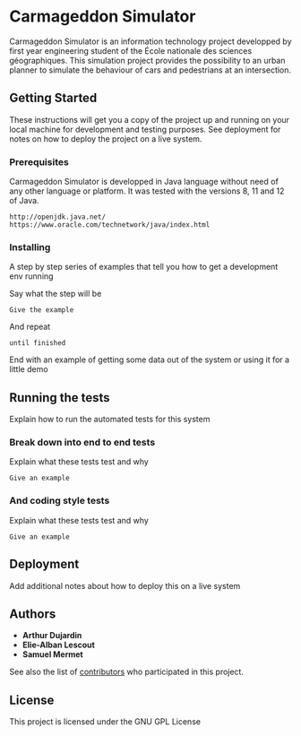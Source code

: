 # Carmageddon Simulator

Carmageddon Simulator is an information technology project developped by first year engineering student of the École nationale des sciences géographiques. 
This simulation project provides the possibility to an urban planner to simulate the behaviour of cars and pedestrians at an intersection. 

## Getting Started

These instructions will get you a copy of the project up and running on your local machine for development and testing purposes. See deployment for notes on how to deploy the project on a live system.

### Prerequisites

Carmageddon Simulator is developped in Java language without need of any other language or platform. It was tested with the versions 8, 11 and 12 of Java.

```
http://openjdk.java.net/
https://www.oracle.com/technetwork/java/index.html
```

### Installing

A step by step series of examples that tell you how to get a development env running

Say what the step will be

```
Give the example
```

And repeat

```
until finished
```

End with an example of getting some data out of the system or using it for a little demo

## Running the tests

Explain how to run the automated tests for this system

### Break down into end to end tests

Explain what these tests test and why

```
Give an example
```

### And coding style tests

Explain what these tests test and why

```
Give an example
```

## Deployment

Add additional notes about how to deploy this on a live system

## Authors

* **Arthur Dujardin**
* **Elie-Alban Lescout**
* **Samuel Mermet**

See also the list of [contributors](https://github.com/Stakhan/CarmageddonSimulator/contributors) who participated in this project.

## License

This project is licensed under the GNU GPL License
